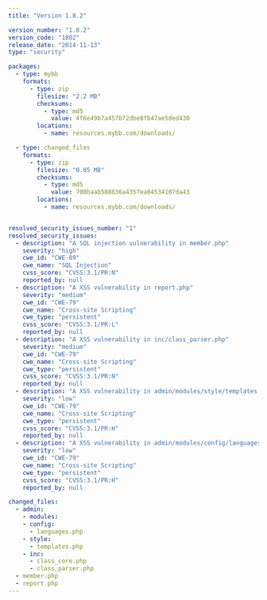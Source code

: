 ```yaml
---
title: "Version 1.8.2"

version_number: "1.8.2"
version_code: "1802"
release_date: "2014-11-13"
type: "security"

packages:
  - type: mybb
    formats:
      - type: zip
        filesize: "2.2 MB"
        checksums:
          - type: md5
            value: 4f6e49b7a457b72dbe8fb47ae5ded430
        locations:
          - name: resources.mybb.com/downloads/

  - type: changed_files
    formats:
      - type: zip
        filesize: "0.05 MB"
        checksums:
          - type: md5
            value: 700baab588836a4357ea04534107da43
        locations:
          - name: resources.mybb.com/downloads/


resolved_security_issues_number: "1"
resolved_security_issues:
  - description: "A SQL injection vulnerability in member.php"
    severity: "high"
    cwe_id: "CWE-89"
    cwe_name: "SQL Injection"
    cvss_score: "CVSS:3.1/PR:N"
    reported_by: null
  - description: "A XSS vulnerability in report.php"
    severity: "medium"
    cwe_id: "CWE-79"
    cwe_name: "Cross-site Scripting"
    cwe_type: "persistent"
    cvss_score: "CVSS:3.1/PR:L"
    reported_by: null
  - description: "A XSS vulnerability in inc/class_parser.php"
    severity: "medium"
    cwe_id: "CWE-79"
    cwe_name: "Cross-site Scripting"
    cwe_type: "persistent"
    cvss_score: "CVSS:3.1/PR:N"
    reported_by: null
  - description: "A XSS vulnerability in admin/modules/style/templates.php"
    severity: "low"
    cwe_id: "CWE-79"
    cwe_name: "Cross-site Scripting"
    cwe_type: "persistent"
    cvss_score: "CVSS:3.1/PR:H"
    reported_by: null
  - description: "A XSS vulnerability in admin/modules/config/languages.php"
    severity: "low"
    cwe_id: "CWE-79"
    cwe_name: "Cross-site Scripting"
    cwe_type: "persistent"
    cvss_score: "CVSS:3.1/PR:H"
    reported_by: null

changed_files:
  - admin:
    - modules:
    - config:
      - languages.php
    - style:
      - templates.php
    - inc:
      - class_core.php
      - class_parser.php
  - member.php
  - report.php
---
```

